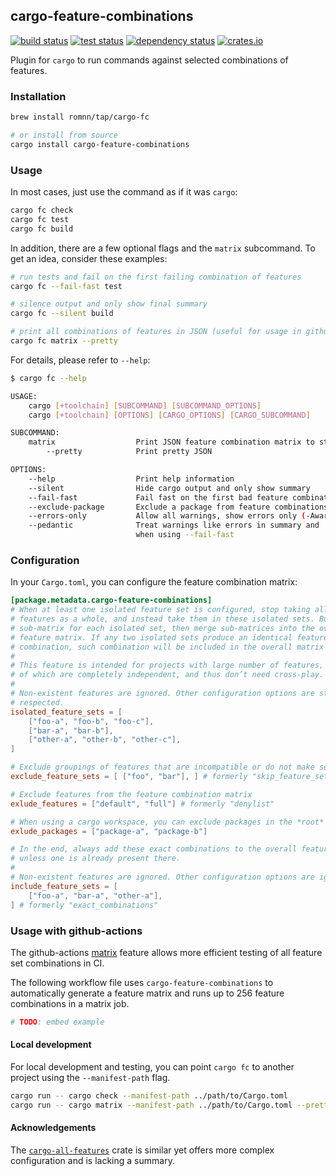 ## cargo-feature-combinations

[<img alt="build status" src="https://img.shields.io/github/actions/workflow/status/romnn/cargo-feature-combinations/build.yaml?label=build">](https://github.com/romnn/cargo-feature-combinations/actions/workflows/build.yaml)
[<img alt="test status" src="https://img.shields.io/github/actions/workflow/status/romnn/cargo-feature-combinations/test.yaml?label=test">](https://github.com/romnn/cargo-feature-combinations/actions/workflows/test.yaml)
[![dependency status](https://deps.rs/repo/github/romnn/cargo-feature-combinations/status.svg)](https://deps.rs/repo/github/romnn/cargo-feature-combinations)
[<img alt="crates.io" src="https://img.shields.io/crates/v/cargo-feature-combinations">](https://crates.io/crates/cargo-feature-combinations)

Plugin for `cargo` to run commands against selected combinations of features.

### Installation

```bash
brew install romnn/tap/cargo-fc

# or install from source
cargo install cargo-feature-combinations
```

### Usage

In most cases, just use the command as if it was `cargo`:

```bash
cargo fc check
cargo fc test
cargo fc build
```

In addition, there are a few optional flags and the `matrix` subcommand.
To get an idea, consider these examples:

```bash
# run tests and fail on the first failing combination of features
cargo fc --fail-fast test

# silence output and only show final summary
cargo fc --silent build

# print all combinations of features in JSON (useful for usage in github actions)
cargo fc matrix --pretty
```

For details, please refer to `--help`:

```bash
$ cargo fc --help

USAGE:
    cargo [+toolchain] [SUBCOMMAND] [SUBCOMMAND_OPTIONS]
    cargo [+toolchain] [OPTIONS] [CARGO_OPTIONS] [CARGO_SUBCOMMAND]

SUBCOMMAND:
    matrix                  Print JSON feature combination matrix to stdout
        --pretty            Print pretty JSON

OPTIONS:
    --help                  Print help information
    --silent                Hide cargo output and only show summary
    --fail-fast             Fail fast on the first bad feature combination
    --exclude-package       Exclude a package from feature combinations 
    --errors-only           Allow all warnings, show errors only (-Awarnings)
    --pedantic              Treat warnings like errors in summary and
                            when using --fail-fast
```

### Configuration

In your `Cargo.toml`, you can configure the feature combination matrix:

```toml
[package.metadata.cargo-feature-combinations]
# When at least one isolated feature set is configured, stop taking all project 
# features as a whole, and instead take them in these isolated sets. Build a 
# sub-matrix for each isolated set, then merge sub-matrices into the overall 
# feature matrix. If any two isolated sets produce an identical feature 
# combination, such combination will be included in the overall matrix only once.
#
# This feature is intended for projects with large number of features, sub-sets 
# of which are completely independent, and thus don’t need cross-play.
#
# Non-existent features are ignored. Other configuration options are still 
# respected.
isolated_feature_sets = [
    ["foo-a", "foo-b", "foo-c"],
    ["bar-a", "bar-b"],
    ["other-a", "other-b", "other-c"],
]

# Exclude groupings of features that are incompatible or do not make sense
exclude_feature_sets = [ ["foo", "bar"], ] # formerly "skip_feature_sets"

# Exclude features from the feature combination matrix
exlude_features = ["default", "full"] # formerly "denylist"

# When using a cargo workspace, you can exclude packages in the *root* `Cargo.toml`
exlude_packages = ["package-a", "package-b"]

# In the end, always add these exact combinations to the overall feature matrix, 
# unless one is already present there.
#
# Non-existent features are ignored. Other configuration options are ignored.
include_feature_sets = [
    ["foo-a", "bar-a", "other-a"],
] # formerly "exact_combinations"
```

### Usage with github-actions

The github-actions [matrix](https://docs.github.com/en/actions/using-jobs/using-a-matrix-for-your-jobs) feature allows more efficient testing of all feature set combinations in CI.

The following workflow file uses `cargo-feature-combinations` to automatically generate a feature matrix and runs up to 256 feature combinations in a matrix job.

```yaml
# TODO: embed example
```

#### Local development

For local development and testing, you can point `cargo fc` to another project using
the `--manifest-path` flag.

```bash
cargo run -- cargo check --manifest-path ../path/to/Cargo.toml
cargo run -- cargo matrix --manifest-path ../path/to/Cargo.toml --pretty
```

#### Acknowledgements

The [`cargo-all-features`](https://crates.io/crates/cargo-all-features) crate is similar yet offers more complex configuration and is lacking a summary.
